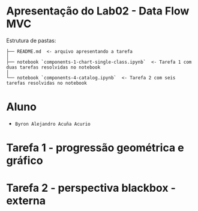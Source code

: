 # Apresentação do Lab02 - Data Flow MVC

Estrutura de pastas:

~~~
├── README.md  <- arquivo apresentando a tarefa
│
├── notebook `components-1-chart-single-class.ipynb`  <- Tarefa 1 com duas tarefas resolvidas no notebook
│
└── notebook `components-4-catalog.ipynb`  <- Tarefa 2 com seis tarefas resolvidas no notebook
~~~

# Aluno
* `Byron Alejandro Acuña Acurio`

# Tarefa 1 - progressão geométrica e gráfico

# Tarefa 2 - perspectiva blackbox - externa
